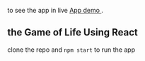 to see the app in live  [App demo ](https://fadeomar.github.io/game-of-life/).

## the Game of Life Using React 

clone the repo 
and `npm start` to run the app 


